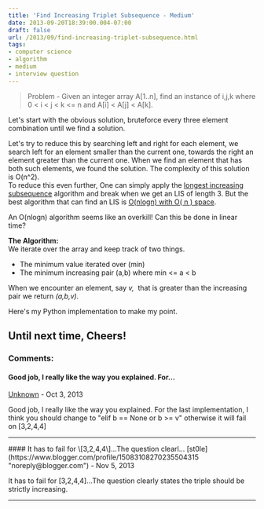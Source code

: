 ```yaml
---
title: 'Find Increasing Triplet Subsequence - Medium'
date: 2013-09-20T18:39:00.004-07:00
draft: false
url: /2013/09/find-increasing-triplet-subsequence.html
tags: 
- computer science
- algorithm
- medium
- interview question
---
```


  

> Problem - Given an integer array A\[1..n\], find an instance of i,j,k where 0 < i < j < k <= n and A\[i\] < A\[j\] < A\[k\].

  
Let's start with the obvious solution, bruteforce every three element combination until we find a solution.  
  
Let's try to reduce this by searching left and right for each element, we search left for an element smaller than the current one, towards the right an element greater than the current one. When we find an element that has both such elements, we found the solution. The complexity of this solution is O(n^2).  
To reduce this even further, One can simply apply the [longest increasing subsequence](http://lostincompilation.blogspot.com/2013/06/longest-increasing-subsequence-hard.html) algorithm and break when we get an LIS of length 3. But the best algorithm that can find an LIS is [O(nlogn) with O( n ) space](http://lostincompilation.blogspot.com/2013/06/longest-increasing-subsequence-part-2.html).  
  
An O(nlogn) algorithm seems like an overkill! Can this be done in linear time?  
  
**The Algorithm:**  
We iterate over the array and keep track of two things.  

*   The minimum value iterated over (min)
*   The minimum increasing pair (a,b) where min <= a < b

When we encounter an element, say _v,_  that is greater than the increasing pair we return _(a,b,v)._

Here's my Python implementation to make my point.  
  

Until next time, Cheers!
---
### Comments:
#### Good job, I really like the way you explained. For...
[Unknown](https://www.blogger.com/profile/03412156521022627981 "noreply@blogger.com") - <time datetime="2013-10-30T21:46:45.897-07:00">Oct 3, 2013</time>

Good job, I really like the way you explained. For the last implementation, I think you should change to "elif b == None or b >= v" otherwise it will fail on \[3,2,4,4\]
<hr />
#### It has to fail for \[3,2,4,4\]...The question clearl...
[st0le](https://www.blogger.com/profile/15083108270235504315 "noreply@blogger.com") - <time datetime="2013-11-01T14:52:48.747-07:00">Nov 5, 2013</time>

It has to fail for \[3,2,4,4\]...The question clearly states the triple should be strictly increasing.
<hr />
